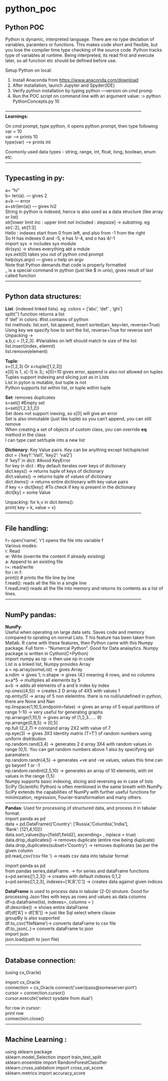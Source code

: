 # python_poc
## Python POC


Python is dynamic, interpreted language. There are no type declation of variables, paramters or functions. This makes code short and flexible, but you lose the compiler time type checking of the source code. Python tracks type of variables at runtime. Being interpreted, its read first and execute later, so all function etc should be defined before use.

Setup Python on local:
1. Install Anaconda from https://www.anaconda.com/download
2. After installation, launch Jupyter and Spyder(IDE)
3. Verify python installation by typing python —version on cmd promp
4. Run the POC script on command line with an argument value:
	:> python PythonConcepts.py 10
	
———————————————————————————————  
**Learnings:**

On cmd prompt, type python, it opens python prompt, then type following  
var = 10  
var —> prints 10  
type(var) —> prints int  

Coomonly used data types - string, range, int, float, long, boolean, enum etc.  
———————————————————————————————  
## Typecasting in py:

a= “hi”  
b= len(a). — gives 2  
a+b — error  
a+str(len(a)) — gives hi2  
String in python is indexed, hence is also used as a data structure (like array or list)  
str[lower limit inc : upper limit not included : stepsize] -> substring. eg str[::2], str[1:3]  
Hello : indexes start from 0 from left, and also from -1 from the right  
So H has indexes 0 and -5, e has 1/-4, and o has 4/-1  
import sys -> includes sys module  
dir(sys) -> shows everything abt a mdule  
sys.exit(0) takes you out of python cmd prompt  
help(sys.argv) — gives u help on argv  
Note that Python demands that code is properly formatted  
_ is a special command in python (just like $ in unix), gives result of last called function  
———————————————————————————————  
## Python data structures:

**List**: (indexed linked lists). eg. colors = [’abc’, ‘def’ , ‘ghi’]  
split(‘’) function returns a list  
if ‘def’ in colors:  #list.contains of python  
list methods: list.sort, list.append, insert 
sorted(arr, key=len, reverse=True) Using key we specify how to sort the list, reverse=True for reverse sort  
Unpacking ->   
a,b,c = [1,2,3]. #Variables on left should match te size of the list  
list.insert(index, elemnt)  
list.remove(element)  

**Tuple**:  
x=(1,2,3) Or x=tuple([1,2,3])  
x[0] is 1, x[-1] is 3;; x[0]=10 gives error, append is also not allowed on tuples  
Tuples support indexing and slicing just as in Lists  
List in pyton is mutable, but tuple is not  
Python supports list within list, or tuple within tuple  

**Set**: removes duplicates  
s=set() #Empty set  
s=set([1,2,3,1,2])  
Set does not support inexing, so s[0] will give an error  
Set is also immutable (just like tuple) so you can’t append, you can still remove  
When creating a set of objects of custom class, you can override __eq__ method in the class  
I can type cast set/tuple into a new list  

**Dictionary**: Key Value pairs. Key can be anything except list/tuple/set  
dict = {‘key1’:’Val1’, ‘key2’: ‘val2’}  
if ‘key1’ in dict:    #Avoid KeyError  
for key in dict : #by default iterates over keys of dictionary  
dict.keys() -> returns tuple of keys of dictionary   
dict.values() -> returns tuple of values of dictionary  
dict.items() -> returns entire dictiionary with key value pairs  
if key <> dict[key]:   #To check if key is present in the dictionary  
	dict[ky] = some Value  
	
Unpacking: for k,v in dict.items():  
                print( key = k, value = v)  
———————————————————————————————  
## File handling:  

f= open(‘name’, ‘r’) opens the file into variable f  
Various modes:  
r: Read  
w: Write (overrite the content if already existing)  
a: Append to an existing file  
r+: read/write  
for i in f:  
  print(i)  # prints the file line by line  
f.read(): reads all the file in a single line  
f.readLine() reads all the file into memory and returns its contents as a list of lines.  
———————————————————————————————  
## NumPy pandas: 
**NumPy**:    
Useful when operating on large data sets. Saves code and memory compared to oprating on normal Lists. T
his feature has been taken from Matlab. R came with these features, then Python came with this Numpy package. 
Full form - “Numercal Python”. Good for Data analaytics.
Numpy package is written in Cython(C+Python)  
import numpy as np -> then use np in code  
List is a linked list, Numpy provides Array  
a = np.array(someList) -> gives Array  
a.ndim -> gives 1; n.shape -> gives (4,)  meaning 4 rows, and no columns  
a=a*5 -> multiplies all elements by 5  
a+b -> adds all elements of a and b index by index  
np.ones((4,5)) -> creates 2 D array of 4X5 with values 1  
np.emty(5) ->   array of 5 non elelemtns. there is no null/undefined in python, there are None and Nan  
np.linspace(1,10,5,endpoint=false) -> gives an array of 5 equal partitions of range 1-10 -> very useful for generating graphs  
np.arrange(1,10,1) -> gives array of [1,2,3…… 9]  
np.arrange(0,8,5) -> [0,5]  
np.full (2,2,7)-> constand array 2X2 with value of 7  
np.eye(3) -> gives 3X3 Identity matrix (T=T’) of random numbers using uniform distribution  
np.random.rand(3,4) -> generates 2 d array 3X4 with random values in range (0,1). 
You can get random numbers above 1 also by specifying spl paramaters:  
np.random.randn(4,5) -> generates +ve and -ve values, values this time can go beyonf 1 or -1  
np.random.randint(2,5,10) -> generates an array of 10 elements, with int values in the range (1,5)  
Numpy supports basic indexing, slicing and reversing as in case of lists  
SciPy (Scientific Python) is often mentioned in the same breath with NumPy. 
SciPy extends the capabilities of NumPy with further useful functions for minimization, regression, 
Fourier-transformation and many others.  
———————————————————————————————  
**Pandas**: Used for processing of structured data, and process it in tabular format.  
import panda as pd  
data = pd.DataFrame((‘Country’: [‘Russia’,’Columbia’,’India’],  
					‘Rank’: [121,4,10]))  
data.sort_values(by=[field1,field2], ascending= , inplace = true)  
data.drop_duplicates() -> removes duplicate (entire row being duplicate)  
data.drop_duplicates(subset=‘Country’) -> removes duplicates (as per the given column  
pd.read_csv(‘csv file ’) -> reads csv data into tabular format  

import panda as pd  
from pandas series,dataFrame. -> for series and dataFrame functions  
s=pd.series([1,2,3]) -> creates with default indexes 0,1,2  
s=pd.series([1,2,3], indexes=[‘A’,B’,’C’]) -> creates data against given indices  

**DataFrame** is used to process data in tabular (2-D) struture. 
Good for processing Json files with keys as rows and values as data columns  
df=p.dataframe(list, indexes=, columns = )  
df.describe() -> shows entire dataFrame  
df[df[‘A’] > df[‘B’]] -> just like Sql select where clause  
groupBy is also supported  
df.to_csv(‘fileName’)-> converts dataFrame to csv file  
df.to_json(..)-> converts dataFrame to json  
import json  
json.load(path to json file)  
———————————————————————————————  
## Database connection:   
(using cx_Oracle)  

import cx_Oracle  
connection = cx_Oracle.connect('user/pass@someserver:port')    
cursor = connection.cursor()  
cursor.execute('select sysdate from dual')  
  
for row in cursor:  
    print row  
connection.close()  
———————————————————————————————  
## Machine Learning :  

using sklearn package  
sklearn.model_Selection import train_test_split  
sklearn.ensemble import RandomForestClassifier  
sklearn.cross_validation import cross_val_score  
sklearn.metrics import accuracy_score  


